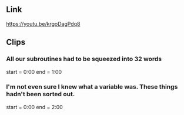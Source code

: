 ## Link
https://youtu.be/krgoDagPdq8

## Clips

### All our subroutines had to be squeezed into 32 words
start = 0:00
end = 1:00

### I'm not even sure I knew what a variable was. These things hadn't been sorted out.
start = 0:00
end = 2:00

